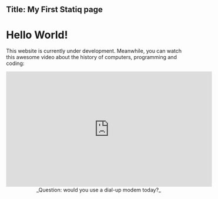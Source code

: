 ## Title: My First Statiq page

# Hello World!

This website is currently under development. Meanwhile, you can watch this awesome video about the history of computers, programming and coding:

<div align="center"><iframe width="560" height="315" src="https://www.youtube.com/embed/M4d3FXu9-3I" title="YouTube video player" frameborder="0" allow="accelerometer; autoplay; clipboard-write; encrypted-media; gyroscope; picture-in-picture" allowfullscreen></iframe></div>

<div align="center">_Question: would you use a dial-up modem today?_</div>
